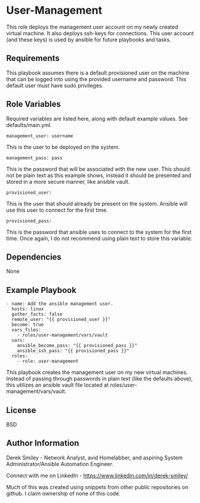 User-Management
=========

This role deploys the management user account on my newly created virtual machine. It also deploys ssh-keys for connections. This user account (and these keys) is used by ansible for future playbooks and tasks. 

Requirements
------------

This playbook assumes there is a default provisioned user on the machine that can be logged into using the provided username and password. This default user must have sudo privileges. 

Role Variables
--------------
Required variables are listed here, along with default example values. See defaults/main.yml.

    management_user: username

This is the user to be deployed on the system. 

    management_pass: pass

This is the password that will be associated with the new user. This should not be plain text as this example shows, instead it should be presented and stored in a more secure manner, like ansible vault.

    provisioned_user:

This is the user that should already be present on the system. Ansible will use this user to connect for the first time. 

    provisioned_pass:

This is the password that ansible uses to connect to the system for the first time. Once again, I do not recommend using plain text to store this variable.

Dependencies
------------

None

Example Playbook
----------------

    - name: Add the ansible management user.
      hosts: linux
      gather_facts: false
      remote_user: "{{ provisioned_user }}"
      become: true
      vars_files:
        - roles/user-management/vars/vault
      vars:
        ansible_become_pass: "{{ provisioned_pass }}"
        ansible_ssh_pass: "{{ provisioned_pass }}"
      roles:
        - role: user-management

This playbook creates the management user on my new virtual machines. Instead of passing through passwords in plain text (like the defaults above), this utilizes an ansible vault file located at roles/user-management/vars/vault.

License
-------

BSD

Author Information
------------------

Derek Smiley - Network Analyst, avid Homelabber, and aspiring System Administrator/Ansible Automation Engineer. 

Connect with me on LinkedIn - https://www.linkedin.com/in/derek-smiley/

Much of this was created using snippets from other public repositories on github. I claim ownership of none of this code.